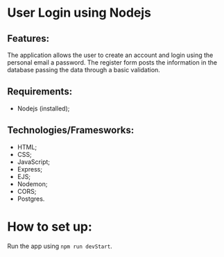# User Login using Nodejs
## Features:
The application allows the user to create an account and login using the personal email a password. The register form posts the information in the database passing the data through a basic validation.

## Requirements:
- Nodejs (installed);

## Technologies/Framesworks:
- HTML;
- CSS;
- JavaScript;
- Express;
- EJS;
- Nodemon;
- CORS;
- Postgres.

# How to set up:
Run the app using `npm run devStart`.
